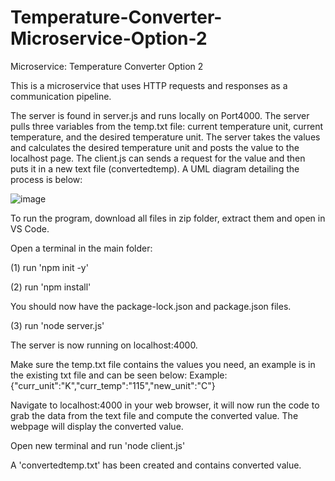 # Temperature-Converter-Microservice-Option-2
Microservice: Temperature Converter Option 2

This is a microservice that uses HTTP requests and responses as a communication pipeline.

The server is found in server.js and runs locally on Port4000. The server pulls three variables from the temp.txt file: current temperature unit, current temperature, and the desired temperature unit. The server takes the values and calculates the desired temperature unit and posts the value to the localhost page. The client.js can sends a request for the value and then puts it in a new text file (convertedtemp). A UML diagram detailing the process is below:

![image](https://user-images.githubusercontent.com/86200364/198917524-9bf38be9-e500-4d51-8091-1b0c80920538.png)

To run the program, download all files in zip folder, extract them and open in VS Code. 

Open a terminal in the main folder:

(1) run 'npm init -y'

(2) run 'npm install'

You should now have the package-lock.json and package.json files. 

(3) run 'node server.js'

The server is now running on localhost:4000.

Make sure the temp.txt file contains the values you need, an example is in the existing txt file and can be seen below:
Example: {"curr_unit":"K","curr_temp":"115","new_unit":"C"}

Navigate to localhost:4000 in your web browser, it will now run the code to grab the data from the text file and compute the converted value. The webpage will display the converted value.

Open new terminal and run 'node client.js'

A 'convertedtemp.txt' has been created and contains converted value.

